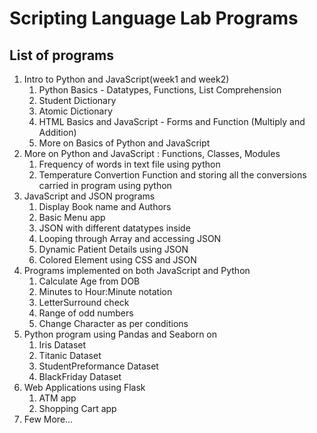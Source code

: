 # Scripting Language Lab Programs

## List of programs 

1. Intro to Python and JavaScript(week1 and week2) 
    1. Python Basics - Datatypes, Functions, List Comprehension
    2. Student Dictionary
    3. Atomic Dictionary
    4. HTML Basics and JavaScript - Forms and Function (Multiply and Addition)
    5. More on Basics of Python and JavaScript 
2. More on Python and JavaScript : Functions, Classes, Modules
    1. Frequency of words in text file using python
    2. Temperature Convertion Function and storing all the conversions carried in program using python
3. JavaScript and JSON programs
    1. Display Book name and Authors
    2. Basic Menu app
    3. JSON with different datatypes inside
    4. Looping through Array and accessing JSON
    5. Dynamic Patient Details using JSON
    6. Colored Element using CSS and JSON
4. Programs implemented on both JavaScript and Python
    1. Calculate Age from DOB
    2. Minutes to Hour:Minute notation
    3. LetterSurround check
    4. Range of odd numbers
    5. Change Character as per conditions
5. Python program using Pandas and Seaborn on
    1. Iris Dataset
    2. Titanic Dataset
    3. StudentPreformance Dataset
    4. BlackFriday Dataset
6. Web Applications using Flask
    1. ATM app
    2. Shopping Cart app
7. Few More...
